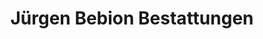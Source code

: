 ---
title: "Jürgen Bebion Bestattungen"
url: /magstadt/juergen-bebion-bestattungen/
shop: Allgemein
---